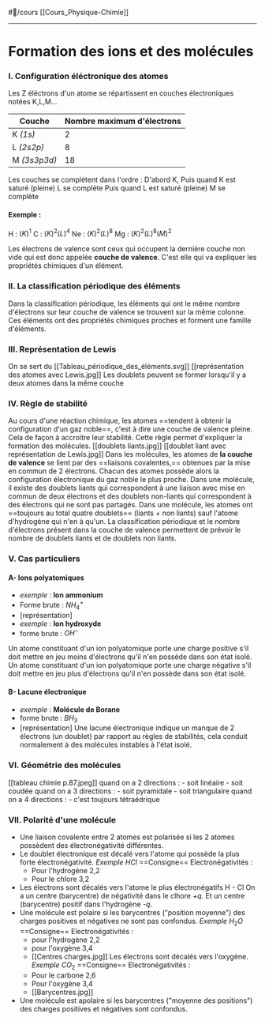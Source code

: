 #📝/cours [[Cours_Physique-Chimie]]
___
# Formation des ions et des molécules
### I. Configuration éléctronique des atomes
Les Z éléctrons d'un atome se répartissent en couches électroniques notées K,L,M...

Couche|Nombre maximum d'électrons
--- | ---
K *(1s)*|2
L *(2s2p)*|8
M *(3s3p3d)*|18

Les couches se complétent dans l'ordre : 
D'abord K, 
Puis quand K est saturé (pleine) L se complète
Puis quand L est saturé (pleine) M se complète
#### Exemple :
H : $(K)^1$
C : $(K)^2 (L)^4$
Ne : $(K)^2 (L)^8$
Mg : $(K)^2 (L)^8 (M)^2$

Les électrons de valence sont ceux qui occupent la dernière couche non vide qui est donc appelée **couche de valence**. 
C'est elle qui va expliquer les propriétés chimiques d'un élément.  
### II. La classification périodique des éléments
Dans la classification périodique, les éléments qui ont le même nombre d'électrons sur leur couche de valence se trouvent sur la même colonne.
Ces éléments ont des propriétés chimiques proches et forment une famille d'éléments.
### III. Représentation de Lewis
On se sert du [[Tableau_périodique_des_éléments.svg]]
[[représentation des atomes avec Lewis.jpg]]
Les doublets peuvent se former lorsqu'il y a deux atomes dans la même couche
### IV. Règle de stabilité
Au cours d'une réaction chimique, les atomes ==tendent à obtenir la configuration d'un gaz noble==, c'est à dire une couche de valence pleine. 
Cela de façon à accroitre leur stabilité. Cette règle permet d'expliquer la formation des molécules.
[[doublets liants.jpg]]
[[doublet liant avec représentation de Lewis.jpg]]
Dans les molécules, les atomes de **la couche de valence** se lient par des ==liaisons covalentes,== obtenues par la mise en commun de 2 électrons. Chacun des atomes possède alors la configuration électronique du gaz noble le plus proche. 
Dans une molécule, il existe des doublets liants qui correspondent à une liaison avec mise en commun de deux électrons et des doublets non-liants qui correspondent à des électrons qui ne sont pas partagés.
Dans une molécule, les atomes ont ==toujours au total quatre doublets== (liants + non liants) sauf l'atome d'hydrogène qui n'en à qu'un.
La classification périodique et le nombre d'électrons présent dans la couche de valence permettent de prévoir le nombre de doublets liants et de doublets non liants. 
### V. Cas particuliers
#### A- Ions polyatomiques
- *exemple* : **Ion ammonium**
- Forme brute :  $NH^+_4$
- [représentation]
- *exemple* : **Ion hydroxyde**
- forme brute : $OH^-$

Un atome constituant d'un ion polyatomique porte une charge positive s'il doit mettre en jeu moins d'électrons qu'il n'en possède dans son état isolé.
Un atome constituant d'un ion polyatomique porte une charge négative s'il doit mettre en jeu plus d'électrons qu'il n'en possède dans son état isolé.
#### B- Lacune électronique
- *exemple* : **Molécule de Borane**
- forme brute : $BH_3$
- [représentation]
Une lacune électronique indique un manque de 2 électrons (un doublet) par rapport au règles de stabilités, cela conduit normalement à des molécules instables à l'état isolé.
### VI. Géométrie des molécules 
 [[tableau chimie p.87.jpeg]]
 quand on a 2 directions :
	 - soit linéaire
	 - soit coudée
 quand on a 3 directions :
	 - soit pyramidale 
	 - soit triangulaire
quand on a 4 directions :
	- c'est toujours tétraédrique
### VII. Polarité d'une molécule
- Une liaison covalente entre 2 atomes est polarisée si les 2 atomes possèdent des électronégativité différentes.
- Le doublet électronique est décalé vers l'atome qui possède la plus forte électronégativité.
*Exemple* $HCl$
==Consigne== Electronégativités : 
	- Pour l'hydrogène 2,2
	- Pour le chlore 3,2
- Les électrons sont décalés vers l'atome le plus électronégatifs
	H - Cl
	On a un centre (barycentre) de négativité dans le clhore *+q*. Et un centre (barycentre) positif dans l'hydrogène *-q*.
- Une molécule est polaire si les barycentres ("position moyenne") des charges positives et négatives ne sont pas confondus.
*Exemple* $H_2 O$
==Consigne== Electronégativités : 
	- pour l'hydrogène 2,2
	- pour l'oxygène 3,4
	- [[Centres charges.jpg]]
Les électrons sont décalés vers l'oxygène.
*Exemple* $CO_2$
==Consigne== Electronégativités :
	- Pour le carbone 2,6
	- Pour l'oxygène 3,4
	- [[Barycentres.jpg]]
- Une molécule est apolaire si les barycentres ("moyenne des positions") des charges positives et négatives sont confondus.
